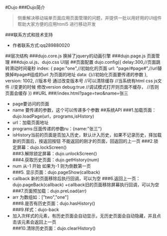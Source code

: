 #Dujo
###Dujo简介

>侧重解决移动端单页面应用页面管理的问题，并提供一批以用好用的UI组件帮助大家方便的应用html5 进行移动开发

###联系方式和技术支持

+ 作者联系方式:qq289880020

##层次结构
###dujo.core.js  换掉了jquery的动画引擎
###dujo.page.js  页面管理
###dujo.ui.js、dujo.css UI层
##页面配置
    dujo.config({
        delay:300,//页面跳转滑动时间毫秒
        index: {
            page:"one",//初始化的页面
            url: "page/#page#",//url替换掉#page#组成的url  为页面的地址
            data: {}//初始化页面要传递的参数
        },
        version: 1002,
        //版本号 通过改变版本号
        //可以清除缓存
        //当系统有html css js文件
        //变更的时候 修改version
        debug:true
        //调试模式打开则页面不缓存，
        //否则页面会缓存
    })
##URL
###/index.html?page=two&name=张三
+ page要访问的页面
+ name 要传递的参数，这个可以传递多个参数
##系统API
###1.加载页面：dujo.loadPage(url，programs,isHistory)
+ url：加载页面地址
+ programs:压面传递的参数ru：{name:"张三"}
+ isHistory当前的页面是否加入历史，默认计入历史，如果不记录历史，择加载新的页面后，按返回按钮 不能返回的刚才的页面，回返回的上一页
###2.锁定屏幕：dujo.lockScreen()                                                                          
###3.解除锁定屏幕：dujo.unlockScreen()                                                               
###4.获取历史页面：dujo.getHistory(num)
+ num 从-1 开始 如果为-1 则为倒数第一页                                                          
###5. 显示页面：dujo.pageShow(callback)
+ callback 新的页面移除后执行回调，可以为空
###6.返回上一页：dujo.pageBack(callback)
+callback旧的页面移除屏幕执行回调，可以为空                                                                     
###7.页面预加载：dujo.preLoad(arr)
+ arr 为数组如：["two","one"]                                                                      
###8.是否有历史页面：dujo.hasHistory()                                                                    
###9.样式：dujo-back
+ 加入次样式的元素，有历史页面会自动显示，无历史页面会自动隐藏，并且点击该元素会返回上一页                                                                                              
###10.清除历史页面：dujo.clearHistory()  
